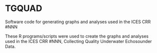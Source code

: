 # TGQUAD
Software code for generating graphs and analyses used in the ICES CRR #NNN

These R programs/scripts were used to create the graphs and analyses used in the ICES CRR #NNN, Collecting Quality Underwater Echosounder Data.
